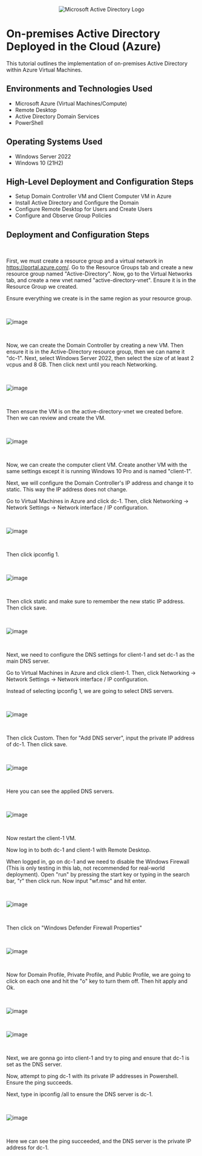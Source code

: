 <p align="center">
<img src="https://i.imgur.com/pU5A58S.png" alt="Microsoft Active Directory Logo"/>
</p>

<h1>On-premises Active Directory Deployed in the Cloud (Azure)</h1>
This tutorial outlines the implementation of on-premises Active Directory within Azure Virtual Machines.<br />


<h2>Environments and Technologies Used</h2>

- Microsoft Azure (Virtual Machines/Compute)
- Remote Desktop
- Active Directory Domain Services
- PowerShell

<h2>Operating Systems Used </h2>

- Windows Server 2022
- Windows 10 (21H2)

<h2>High-Level Deployment and Configuration Steps</h2>

- Setup Domain Controller VM and Client Computer VM in Azure
- Install Active Directory and Configure the Domain
- Configure Remote Desktop for Users and Create Users
- Configure and Observe Group Policies

<h2>Deployment and Configuration Steps</h2>

</p>
<br />

First, we must create a resource group and a virtual network in https://portal.azure.com/. Go to the Resource Groups tab and create a new resource group named "Active-Directory". Now, go to the Virtual Networks tab, and create a new vnet named "active-directory-vnet". Ensure it is in the Resource Group we created. 

Ensure everything we create is in the same region as your resource group. 

</p>
<br />

![image](https://github.com/user-attachments/assets/e36380b1-59c4-4beb-9b87-7e270d02eaa5)

</p>
<br />

Now, we can create the Domain Controller by creating a new VM. Then ensure it is in the Active-Directory resource group, then we can name it "dc-1". Next, select Windows Server 2022, then select the size of at least 2 vcpus and 8 GB. Then click next until you reach Networking. 

</p>
<br />

![image](https://github.com/user-attachments/assets/ab95f741-3111-42b7-8e9b-5b196ce2a3e8)

</p>
<br />

Then ensure the VM is on the active-directory-vnet we created before. Then we can review and create the VM.

</p>
<br />

![image](https://github.com/user-attachments/assets/696a416e-391a-40c3-88fc-3870bebaddf2)

</p>
<br />

Now, we can create the computer client VM. Create another VM with the same settings except it is running Windows 10 Pro and is named "client-1".

Next, we will configure the Domain Controller's IP address and change it to static. This way the IP address does not change.

Go to Virtual Machines in Azure and click dc-1. Then, click Networking -> Network Settings -> Network interface / IP configuration.

</p>
<br />

![image](https://github.com/user-attachments/assets/f52266b2-1fb7-4f3b-82ad-e8d2772bdeec)

</p>
<br />

Then click ipconfig 1.

</p>
<br />

![image](https://github.com/user-attachments/assets/1a1688cb-7a6f-42e7-a9db-87293e4cc15d)

</p>
<br />

Then click static and make sure to remember the new static IP address. Then click save.

</p>
<br />

![image](https://github.com/user-attachments/assets/571bc2a5-aea5-4bf7-bcf2-14cd997d2363)

</p>
<br />

Next, we need to configure the DNS settings for client-1 and set dc-1 as the main DNS server.

Go to Virtual Machines in Azure and click client-1. Then, click Networking -> Network Settings -> Network interface / IP configuration.

Instead of selecting ipconfig 1, we are going to select DNS servers.

</p>
<br />

![image](https://github.com/user-attachments/assets/81e89e51-dbdc-4a06-b79f-fc2f1e9bd63d)

</p>
<br />

Then click Custom. Then for "Add DNS server", input the private IP address of dc-1. Then click save.

</p>
<br />

![image](https://github.com/user-attachments/assets/c272b3e9-498d-43ca-aa2a-1bcc03ad87d2)

</p>
<br />

Here you can see the applied DNS servers.

</p>
<br />

![image](https://github.com/user-attachments/assets/ad199c66-0c37-4023-915f-342e73acebf0)

</p>
<br />

Now restart the client-1 VM.

Now log in to both dc-1 and client-1 with Remote Desktop.

When logged in, go on dc-1 and we need to disable the Windows Firewall (This is only testing in this lab, not recommended for real-world deployment). Open "run" by pressing the start key or typing in the search bar, "r" then click run. Now input "wf.msc" and hit enter.

</p>
<br />

![image](https://github.com/user-attachments/assets/ffb1b0fc-d50c-472e-b407-149432b00730)

</p>
<br />

Then click on "Windows Defender Firewall Properties"

</p>
<br />

![image](https://github.com/user-attachments/assets/333f6a5f-203f-44e8-a3fc-34135cde71da)

</p>
<br />

Now for Domain Profile, Private Profile, and Public Profile, we are going to click on each one and hit the "o" key to turn them off. Then hit apply and Ok.

</p>
<br />

![image](https://github.com/user-attachments/assets/4a7e573d-4232-4bcd-94b7-75860bc2e6f5)

</p>
<br />

![image](https://github.com/user-attachments/assets/13e1ef2a-6273-41ac-9727-9dff95552edb)

</p>
<br />

Next, we are gonna go into client-1 and try to ping and ensure that dc-1 is set as the DNS server. 

Now, attempt to ping dc-1 with its private IP addresses in Powershell. Ensure the ping succeeds.

Next, type in ipconfig /all to ensure the DNS server is dc-1.

</p>
<br />

![image](https://github.com/user-attachments/assets/f785abbf-42c5-47e2-b61c-f0f43c510742)

</p>
<br />

Here we can see the ping succeeded, and the DNS server is the private IP address for dc-1.

































































































































